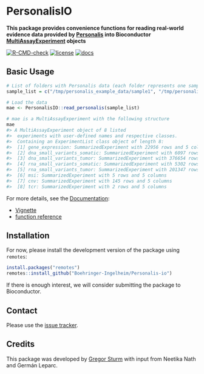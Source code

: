 # PersonalisIO

**This package provides convenience functions for reading real-world evidence data provided by [Personalis](https://www.personalis.com/)
into Bioconductor [MultiAssayExperiment](https://bioconductor.org/packages/release/bioc/html/MultiAssayExperiment.html) objects**

[![R-CMD-check](https://github.com/Boehringer-Ingelheim/Personalis-io/actions/workflows/test.yml/badge.svg)](https://github.com/Boehringer-Ingelheim/Personalis-io/actions/workflows/test.yml)
[![license](https://img.shields.io/badge/license-GPL3-blue.svg)](https://github.com/Boehringer-Ingelheim/Personalis-io/blob/master/LICENSE)
[![docs](https://img.shields.io/badge/docs-pkgdown-blue.svg)](https://Boehringer-Ingelheim.github.io/Personalis-io)

## Basic Usage

```r
# List of folders with Personalis data (each folder represents one sample)
sample_list = c("/tmp/personalis_example_data/sample1", "/tmp/personalis_example_data/sample2")

# Load the data
mae <- PersonalisIO::read_personalis(sample_list)

# mae is a MultiAssayExperiment with the following structure
mae
#> A MultiAssayExperiment object of 8 listed
#>  experiments with user-defined names and respective classes.
#>  Containing an ExperimentList class object of length 8:
#>  [1] gene_expression: SummarizedExperiment with 22956 rows and 5 columns
#>  [2] dna_small_variants_somatic: SummarizedExperiment with 6097 rows and 5 columns
#>  [3] dna_small_variants_tumor: SummarizedExperiment with 376654 rows and 5 columns
#>  [4] rna_small_variants_somatic: SummarizedExperiment with 5302 rows and 5 columns
#>  [5] rna_small_variants_tumor: SummarizedExperiment with 201347 rows and 5 columns
#>  [6] msi: SummarizedExperiment with 5 rows and 5 columns
#>  [7] cnv: SummarizedExperiment with 145 rows and 5 columns
#>  [8] tcr: SummarizedExperiment with 2 rows and 5 columns
```

For more details, see the [Documentation](https://boehringer-ingelheim.github.io/Personalis-io/):

-   [Vignette](https://boehringer-ingelheim.github.io/Personalis-io/articles/personalis.html)
-   [function reference](https://boehringer-ingelheim.github.io/Personalis-io/reference/index.html)

## Installation

For now, please install the development version of the package using `remotes`:

```R
install.packages("remotes")
remotes::install_github("Boehringer-Ingelheim/Personalis-io")
```

If there is enough interest, we will consider submitting the package to Bioconductor.

## Contact

Please use the [issue tracker](https://github.com/Boehringer-Ingelheim/Personalis-io/issues).

## Credits

This package was developed by [Gregor Sturm](https://github.com/grst) with input from Neetika Nath and Germán Leparc.
